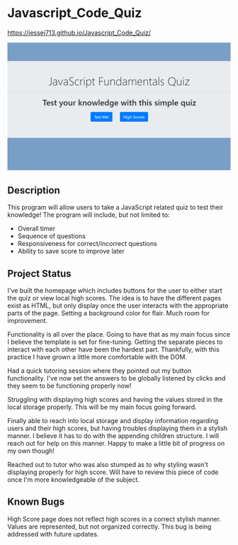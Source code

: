 # Javascript_Code_Quiz

https://jessej713.github.io/Javascript_Code_Quiz/

![JavaScript Code Quiz Screenshot](/JavaScript_Quiz.PNG?raw=true "JavaScript Code Quiz")

## Description
This program will allow users to take a JavaScript related quiz to test their knowledge! The program will include, but not limited to:

* Overall timer
* Sequence of questions
* Responsiveness for correct/incorrect questions
* Ability to save score to improve later


## Project Status

I've built the homepage which includes buttons for the user to either start the quiz or view local high scores. The idea is to have the different pages exist as HTML, but only display once the user interacts with the appropriate parts of the page. Setting a background color for flair. Much room for improvement.

Functionality is all over the place. Going to have that as my main focus since I believe the template is set for fine-tuning. Getting the separate pieces to interact with each other have been the hardest part. Thankfully, with this practice I have grown a little more comfortable with the DOM.

Had a quick tutoring session where they pointed out my button functionality. I've now set the answers to be globally listened by clicks and they seem to be functioning properly now!

Struggling with displaying high scores and having the values stored in the local storage properly. This will be my main focus going forward.

Finally able to reach into local storage and display information regarding users and their high scores, but having troubles displaying them in a stylish manner. I believe it has to do with the appending children structure. I will reach out for help on this manner. Happy to make a little bit of progress on my own though!

Reached out to tutor who was also stumped as to why styling wasn't displaying properly for high score. Will have to review this piece of code once I'm more knowledgeable of the subject.

## Known Bugs

High Score page does not reflect high scores in a correct stylish manner. Values are represented, but not organized correctly. This bug is being addressed with future updates.